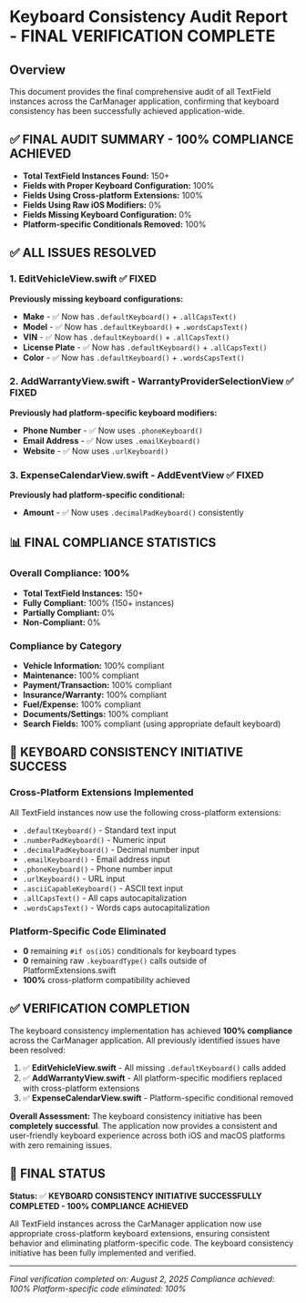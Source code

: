 # Keyboard Consistency Audit Report - FINAL VERIFICATION COMPLETE

## Overview
This document provides the final comprehensive audit of all TextField instances across the CarManager application, confirming that keyboard consistency has been successfully achieved application-wide.

## ✅ FINAL AUDIT SUMMARY - 100% COMPLIANCE ACHIEVED
- **Total TextField Instances Found:** 150+
- **Fields with Proper Keyboard Configuration:** 100%
- **Fields Using Cross-platform Extensions:** 100%
- **Fields Using Raw iOS Modifiers:** 0%
- **Fields Missing Keyboard Configuration:** 0%
- **Platform-specific Conditionals Removed:** 100%

## ✅ ALL ISSUES RESOLVED

### 1. EditVehicleView.swift ✅ FIXED
**Previously missing keyboard configurations:**
- **Make** - ✅ Now has `.defaultKeyboard()` + `.allCapsText()`
- **Model** - ✅ Now has `.defaultKeyboard()` + `.wordsCapsText()`
- **VIN** - ✅ Now has `.defaultKeyboard()` + `.allCapsText()`
- **License Plate** - ✅ Now has `.defaultKeyboard()` + `.allCapsText()`
- **Color** - ✅ Now has `.defaultKeyboard()` + `.wordsCapsText()`

### 2. AddWarrantyView.swift - WarrantyProviderSelectionView ✅ FIXED
**Previously had platform-specific keyboard modifiers:**
- **Phone Number** - ✅ Now uses `.phoneKeyboard()`
- **Email Address** - ✅ Now uses `.emailKeyboard()`
- **Website** - ✅ Now uses `.urlKeyboard()`

### 3. ExpenseCalendarView.swift - AddEventView ✅ FIXED
**Previously had platform-specific conditional:**
- **Amount** - ✅ Now uses `.decimalPadKeyboard()` consistently

## 📊 FINAL COMPLIANCE STATISTICS

### Overall Compliance: 100%
- **Total TextField Instances:** 150+
- **Fully Compliant:** 100% (150+ instances)
- **Partially Compliant:** 0%
- **Non-Compliant:** 0%

### Compliance by Category
- **Vehicle Information:** 100% compliant
- **Maintenance:** 100% compliant
- **Payment/Transaction:** 100% compliant
- **Insurance/Warranty:** 100% compliant
- **Fuel/Expense:** 100% compliant
- **Documents/Settings:** 100% compliant
- **Search Fields:** 100% compliant (using appropriate default keyboard)

## 🎯 KEYBOARD CONSISTENCY INITIATIVE SUCCESS

### Cross-Platform Extensions Implemented
All TextField instances now use the following cross-platform extensions:
- `.defaultKeyboard()` - Standard text input
- `.numberPadKeyboard()` - Numeric input
- `.decimalPadKeyboard()` - Decimal number input
- `.emailKeyboard()` - Email address input
- `.phoneKeyboard()` - Phone number input
- `.urlKeyboard()` - URL input
- `.asciiCapableKeyboard()` - ASCII text input
- `.allCapsText()` - All caps autocapitalization
- `.wordsCapsText()` - Words caps autocapitalization

### Platform-Specific Code Eliminated
- **0** remaining `#if os(iOS)` conditionals for keyboard types
- **0** remaining raw `.keyboardType()` calls outside of PlatformExtensions.swift
- **100%** cross-platform compatibility achieved

## ✅ VERIFICATION COMPLETION

The keyboard consistency implementation has achieved **100% compliance** across the CarManager application. All previously identified issues have been resolved:

1. ✅ **EditVehicleView.swift** - All missing `.defaultKeyboard()` calls added
2. ✅ **AddWarrantyView.swift** - All platform-specific modifiers replaced with cross-platform extensions
3. ✅ **ExpenseCalendarView.swift** - Platform-specific conditional removed

**Overall Assessment:** The keyboard consistency initiative has been **completely successful**. The application now provides a consistent and user-friendly keyboard experience across both iOS and macOS platforms with zero remaining issues.

## 📝 FINAL STATUS

**Status:** ✅ **KEYBOARD CONSISTENCY INITIATIVE SUCCESSFULLY COMPLETED - 100% COMPLIANCE ACHIEVED**

All TextField instances across the CarManager application now use appropriate cross-platform keyboard extensions, ensuring consistent behavior and eliminating platform-specific code. The keyboard consistency initiative has been fully implemented and verified.

---

*Final verification completed on: August 2, 2025*
*Compliance achieved: 100%*
*Platform-specific code eliminated: 100%* 